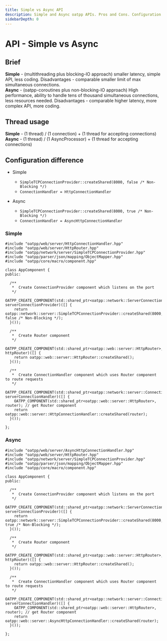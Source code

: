 ```yaml
---
title: Simple vs Async API
description: Simple and Async oatpp APIs. Pros and Cons. Configuration difference.
sidebarDepth: 0
---
```


# API - Simple vs Async <seo/>

## Brief

**Simple** - (multithreading plus blocking-IO approach) smaller latency, simple API, less coding. Disadvantages - comparable smaller limit of max simultaneous connections.   
**Async** - (oatpp-coroutines plus non-blocking-IO approach) High performance, ability to handle tens of thousand simultaneous connections, less resources needed. Disadvantages - comparable higher latency, more complex API, more coding.

## Thread usage

**Simple** - (1 thread) / (1 connection) + (1 thread for accepting connections)   
**Async** - (1 thread) / (1 AsyncProcessor) + (1 thread for accepting connections)

## Configuration difference

- Simple 
   - `SimpleTCPConnectionProvider::createShared(8000, false /* Non-Blocking */)`
   - `ConnectionHandler = HttpConnectionHandler`
 
- Async 
   - `SimpleTCPConnectionProvider::createShared(8000, true /* Non-Blocking */)`
   - `ConnectionHandler = AsyncHttpConnectionHandler`
   
### Simple

```cpp{1,14,29}
#include "oatpp/web/server/HttpConnectionHandler.hpp"
#include "oatpp/web/server/HttpRouter.hpp"
#include "oatpp/network/server/SimpleTCPConnectionProvider.hpp"
#include "oatpp/parser/json/mapping/ObjectMapper.hpp"
#include "oatpp/core/macro/component.hpp"

class AppComponent {
public:

  /**
   *  Create ConnectionProvider component which listens on the port
   */
  OATPP_CREATE_COMPONENT(std::shared_ptr<oatpp::network::ServerConnectionProvider>, serverConnectionProvider)([] {
    return oatpp::network::server::SimpleTCPConnectionProvider::createShared(8000, false /* Non-Blocking */);
  }());

  /**
   *  Create Router component
   */
  OATPP_CREATE_COMPONENT(std::shared_ptr<oatpp::web::server::HttpRouter>, httpRouter)([] {
    return oatpp::web::server::HttpRouter::createShared();
  }());

  /**
   *  Create ConnectionHandler component which uses Router component to route requests
   */
  OATPP_CREATE_COMPONENT(std::shared_ptr<oatpp::network::server::ConnectionHandler>, serverConnectionHandler)([] {
    OATPP_COMPONENT(std::shared_ptr<oatpp::web::server::HttpRouter>, router); // get Router component
    return oatpp::web::server::HttpConnectionHandler::createShared(router);
  }());

};
```
 
### Async

```cpp{1,14,29}
#include "oatpp/web/server/AsyncHttpConnectionHandler.hpp"
#include "oatpp/web/server/HttpRouter.hpp"
#include "oatpp/network/server/SimpleTCPConnectionProvider.hpp"
#include "oatpp/parser/json/mapping/ObjectMapper.hpp"
#include "oatpp/core/macro/component.hpp"

class AppComponent {
public:

  /**
   *  Create ConnectionProvider component which listens on the port
   */
  OATPP_CREATE_COMPONENT(std::shared_ptr<oatpp::network::ServerConnectionProvider>, serverConnectionProvider)([] {
    return oatpp::network::server::SimpleTCPConnectionProvider::createShared(8000, true /* Non-Blocking */);
  }());

  /**
   *  Create Router component
   */
  OATPP_CREATE_COMPONENT(std::shared_ptr<oatpp::web::server::HttpRouter>, httpRouter)([] {
    return oatpp::web::server::HttpRouter::createShared();
  }());

  /**
   *  Create ConnectionHandler component which uses Router component to route requests
   */
  OATPP_CREATE_COMPONENT(std::shared_ptr<oatpp::network::server::ConnectionHandler>, serverConnectionHandler)([] {
    OATPP_COMPONENT(std::shared_ptr<oatpp::web::server::HttpRouter>, router); // get Router component
    return oatpp::web::server::AsyncHttpConnectionHandler::createShared(router);
  }());

};
```